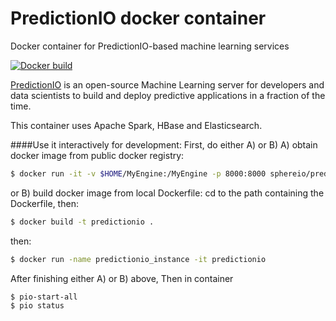 
# PredictionIO docker container
Docker container for PredictionIO-based machine learning services

[![Docker build](http://dockeri.co/image/sphereio/predictionio)](https://registry.hub.docker.com/u/sphereio/predictionio/)

[PredictionIO](https://prediction.io) is an open-source Machine Learning
server for developers and data scientists to build and deploy predictive
applications in a fraction of the time.

This container uses Apache Spark, HBase and Elasticsearch.

####Use it interactively for development:
First, do either A) or B)
A) obtain docker image from public docker registry:

```Bash
$ docker run -it -v $HOME/MyEngine:/MyEngine -p 8000:8000 sphereio/predictionio /bin/bash
```

or
B) build docker image from local Dockerfile:
cd to the path containing the Dockerfile, then:
```Bash
$ docker build -t predictionio .
```
then:
```Bash
$ docker run -name predictionio_instance -it predictionio
```

After finishing either A) or B) above,
Then in container 
```Bash
$ pio-start-all
$ pio status
```



